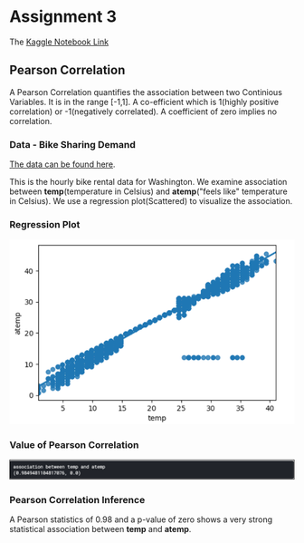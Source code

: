 # Assignment 3

The [Kaggle Notebook Link](https://www.kaggle.com/satyads/data-analysis-tools-coursera-anova-tukey-posthoc)

## Pearson Correlation

A Pearson Correlation quantifies the association between two Continious Variables. It is in the range [-1,1]. A co-efficient which is 1(highly positive correlation) or 
-1(negatively correlated). A coefficient of zero implies no correlation.

### Data - Bike Sharing Demand

[The data can be found here](https://www.kaggle.com/c/bike-sharing-demand/data).<br>

This is the hourly bike rental data for Washington.
We examine association between **temp**(temperature in Celsius) and **atemp**("feels like" temperature in Celsius).
We use a regression plot(Scattered) to visualize the association.

### Regression Plot
![scatter](scatter.png)<br>

### Value of Pearson Correlation
![pearson](pearson.png)<br>

### Pearson Correlation Inference
A Pearson statistics of 0.98 and a p-value of zero shows a very strong statistical association between **temp** and **atemp**.
